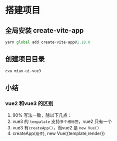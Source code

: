 # 搭建项目
## 全局安装 create-vite-app
```js
yarn global add create-vite-app@1.18.0 
```
## 创建项目目录
```js
cva miao-ui-vue3
```
## 小结
### vue2 和vue3 的区别
1. 90% 写法一致，除以下几点：
2. vue3 的 `tempalate` 支持`多个根标签`，vue2 只有一个
3. vue3 有`createApp()`，而vue2 是 `new Vue()`
4. createApp(`组件`), new Vue({template,render})  